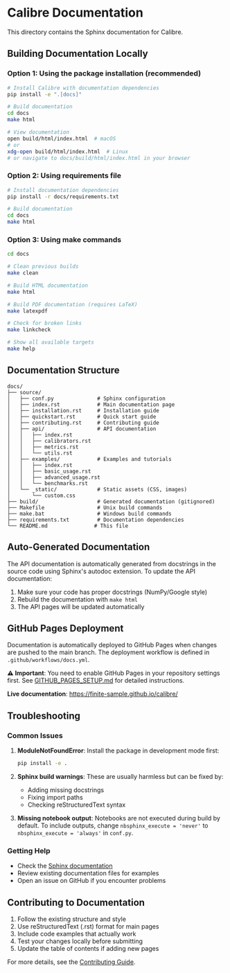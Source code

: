 # Calibre Documentation

This directory contains the Sphinx documentation for Calibre.

## Building Documentation Locally

### Option 1: Using the package installation (recommended)

```bash
# Install Calibre with documentation dependencies
pip install -e ".[docs]"

# Build documentation
cd docs
make html

# View documentation
open build/html/index.html  # macOS
# or
xdg-open build/html/index.html  # Linux
# or navigate to docs/build/html/index.html in your browser
```

### Option 2: Using requirements file

```bash
# Install documentation dependencies
pip install -r docs/requirements.txt

# Build documentation
cd docs
make html
```

### Option 3: Using make commands

```bash
cd docs

# Clean previous builds
make clean

# Build HTML documentation
make html

# Build PDF documentation (requires LaTeX)
make latexpdf

# Check for broken links
make linkcheck

# Show all available targets
make help
```

## Documentation Structure

```
docs/
├── source/
│   ├── conf.py              # Sphinx configuration
│   ├── index.rst            # Main documentation page
│   ├── installation.rst     # Installation guide
│   ├── quickstart.rst       # Quick start guide
│   ├── contributing.rst     # Contributing guide
│   ├── api/                 # API documentation
│   │   ├── index.rst
│   │   ├── calibrators.rst
│   │   ├── metrics.rst
│   │   └── utils.rst
│   ├── examples/            # Examples and tutorials
│   │   ├── index.rst
│   │   ├── basic_usage.rst
│   │   ├── advanced_usage.rst
│   │   └── benchmarks.rst
│   └── _static/             # Static assets (CSS, images)
│       └── custom.css
├── build/                   # Generated documentation (gitignored)
├── Makefile                 # Unix build commands
├── make.bat                 # Windows build commands
├── requirements.txt         # Documentation dependencies
└── README.md               # This file
```

## Auto-Generated Documentation

The API documentation is automatically generated from docstrings in the source code using Sphinx's autodoc extension. To update the API documentation:

1. Make sure your code has proper docstrings (NumPy/Google style)
2. Rebuild the documentation with `make html`
3. The API pages will be updated automatically

## GitHub Pages Deployment

Documentation is automatically deployed to GitHub Pages when changes are pushed to the main branch. The deployment workflow is defined in `.github/workflows/docs.yml`.

**⚠️ Important**: You need to enable GitHub Pages in your repository settings first. See [GITHUB_PAGES_SETUP.md](GITHUB_PAGES_SETUP.md) for detailed instructions.

**Live documentation**: https://finite-sample.github.io/calibre/

## Troubleshooting

### Common Issues

1. **ModuleNotFoundError**: Install the package in development mode first:
   ```bash
   pip install -e .
   ```

2. **Sphinx build warnings**: These are usually harmless but can be fixed by:
   - Adding missing docstrings
   - Fixing import paths
   - Checking reStructuredText syntax

3. **Missing notebook output**: Notebooks are not executed during build by default. To include outputs, change `nbsphinx_execute = 'never'` to `nbsphinx_execute = 'always'` in `conf.py`.

### Getting Help

- Check the [Sphinx documentation](https://www.sphinx-doc.org/)
- Review existing documentation files for examples
- Open an issue on GitHub if you encounter problems

## Contributing to Documentation

1. Follow the existing structure and style
2. Use reStructuredText (.rst) format for main pages
3. Include code examples that actually work
4. Test your changes locally before submitting
5. Update the table of contents if adding new pages

For more details, see the [Contributing Guide](source/contributing.rst).